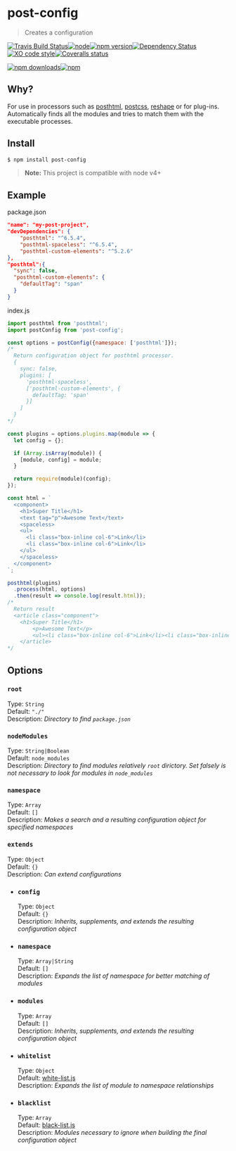 # post-config

> Creates a configuration

[![Travis Build Status](https://img.shields.io/travis/post/post-config/master.svg?style=flat-square&label=unix)](https://travis-ci.org/post/post-config)[![node](https://img.shields.io/node/v/post-sequence.svg?maxAge=2592000&style=flat-square)]()[![npm version](https://img.shields.io/npm/v/post-config.svg?style=flat-square)](https://www.npmjs.com/package/post-config)[![Dependency Status](https://david-dm.org/post/post-config.svg?style=flat-square)](https://david-dm.org/post/post-config)[![XO code style](https://img.shields.io/badge/code_style-XO-5ed9c7.svg?style=flat-square)](https://github.com/sindresorhus/xo)[![Coveralls status](https://img.shields.io/coveralls/post/post-config.svg?style=flat-square)](https://coveralls.io/r/post/post-config)

[![npm downloads](https://img.shields.io/npm/dm/post-config.svg?style=flat-square)](https://www.npmjs.com/package/post-config)[![npm](https://img.shields.io/npm/dt/post-config.svg?style=flat-square)](https://www.npmjs.com/package/post-config)

## Why?
For use in processors such as [posthtml](https://github.com/posthtml/posthtml), [postcss](https://github.com/postcss/postcss), [reshape](https://github.com/reshape/reshape) or for plug-ins. Automatically finds all the modules and tries to match them with the executable processes.

## Install

```bash
$ npm install post-config 
```
> **Note:** This project is compatible with node v4+

## Example
package.json  
```json
"name": "my-post-project",
"devDependencies": {
    "posthtml": "^6.5.4",
    "posthtml-spaceless": "^6.5.4",
    "posthtml-custom-elements": "^5.2.6"
},
"posthtml":{
  "sync": false,
  "posthtml-custom-elements": {
    "defaultTag": "span"
  }
}
```

index.js  
```js
import posthtml from 'posthtml';
import postConfig from 'post-config';

const options = postConfig({namespace: ['posthtml']});
/*
  Return configuration object for posthtml processor.
  {
    sync: false,
    plugins: [
      'posthtml-spaceless',
      ['posthtml-custom-elements', {
        defaultTag: 'span'
      }]
    ]
  }
*/

const plugins = options.plugins.map(module => {
  let config = {};

  if (Array.isArray(module)) {
    [module, config] = module;
  }

  return require(module)(config);
});

const html = `
  <component>
    <h1>Super Title</h1>
    <text tag="p">Awesome Text</text>
    <spaceless>
    <ul>
      <li class="box-inline col-6">Link</li>
      <li class="box-inline col-6">Link</li>
    </ul>
    </spaceless>
  </component>
`;

posthtml(plugins)
  .process(html, options)
  .then(result => console.log(result.html));
/*
  Return result
  <article class="component">
    <h1>Super Title</h1>
        <p>Awesome Text</p>
        <ul><li class="box-inline col-6">Link</li><li class="box-inline col-6">Link</li></ul>
    </article>
*/
```


## Options
### `root`
Type: `String`  
Default: `"./"`  
Description: *Directory to find `package.json`*

### `nodeModules`
Type: `String|Boolean`  
Default: `node_modules`  
Description: *Directory to find modules relatively `root` dirictory. Set falsely is not necessary to look for modules in `node_modules`*

### `namespace`  
Type: `Array`  
Default: `[]`  
Description: *Makes a search and a resulting configuration object for specified namespaces*

### `extends`
Type: `Object`  
Default: `{}`  
Description: *Can extend configurations*

  - ### `config`
    Type: `Object`  
    Default: `{}`  
    Description: *Inherits, supplements, and extends the resulting configuration object*

  - ### `namespace`
    Type: `Array|String`  
    Default: `[]`  
    Description: *Expands the list of namespace for better matching of modules*

  - ### `modules`
    Type: `Array`  
    Default: `[]`  
    Description: *Inherits, supplements, and extends the resulting configuration object*

  - ### `whitelist`
    Type: `Object`  
    Default: [white-list.js](https://github.com/post/post-config/blob/master/src/white-list.js)  
    Description: *Expands the list of module to namespace relationships*

  - ### `blacklist`
    Type: `Array`  
    Default: [black-list.js](https://github.com/post/post-config/blob/master/src/black-list.js)  
    Description: *Modules necessary to ignore when building the final configuration object*
